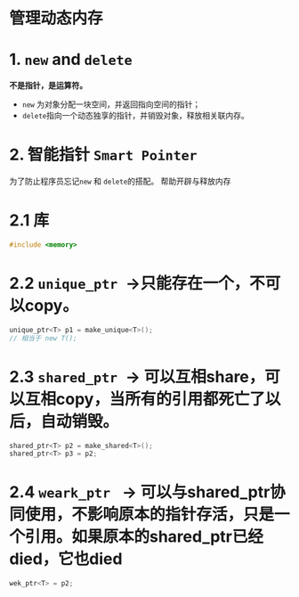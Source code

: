 # 管理动态内存

# 1. `new` and `delete`
**不是指针，是运算符。**

* `new` 为对象分配一块空间，并返回指向空间的指针；
* `delete`指向一个动态独享的指针，并销毁对象，释放相关联内存。

# 2. 智能指针 `Smart Pointer`

为了防止程序员忘记`new` 和 `delete`的搭配。
帮助开辟与释放内存

# 2.1 库
```cpp
#include <memory>
```
# 2.2 `unique_ptr `->只能存在一个，不可以copy。
```cpp
unique_ptr<T> p1 = make_unique<T>();
// 相当于 new T();
```
# 2.3 `shared_ptr `-> 可以互相share，可以互相copy，当所有的引用都死亡了以后，自动销毁。
```cpp
shared_ptr<T> p2 = make_shared<T>();
shared_ptr<T> p3 = p2;
```

# 2.4 `weark_ptr ` -> 可以与shared_ptr协同使用，不影响原本的指针存活，只是一个引用。如果原本的shared_ptr已经died，它也died
```cpp
wek_ptr<T> = p2;
```